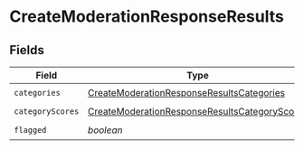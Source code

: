 # CreateModerationResponseResults


## Fields

| Field                                                                                                                 | Type                                                                                                                  | Required                                                                                                              | Description                                                                                                           |
| --------------------------------------------------------------------------------------------------------------------- | --------------------------------------------------------------------------------------------------------------------- | --------------------------------------------------------------------------------------------------------------------- | --------------------------------------------------------------------------------------------------------------------- |
| `categories`                                                                                                          | [CreateModerationResponseResultsCategories](../../models/shared/createmoderationresponseresultscategories.md)         | :heavy_check_mark:                                                                                                    | N/A                                                                                                                   |
| `categoryScores`                                                                                                      | [CreateModerationResponseResultsCategoryScores](../../models/shared/createmoderationresponseresultscategoryscores.md) | :heavy_check_mark:                                                                                                    | N/A                                                                                                                   |
| `flagged`                                                                                                             | *boolean*                                                                                                             | :heavy_check_mark:                                                                                                    | N/A                                                                                                                   |
